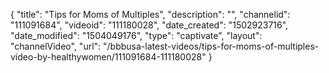 {
    "title": "Tips for Moms of Multiples",
    "description": "",
    "channelid": "111091684",
    "videoid": "111180028",
    "date_created": "1502923716",
    "date_modified": "1504049176",
    "type": "captivate",
    "layout": "channelVideo",
    "url": "\/bbbusa-latest-videos\/tips-for-moms-of-multiples-video-by-healthywomen\/111091684-111180028"
}